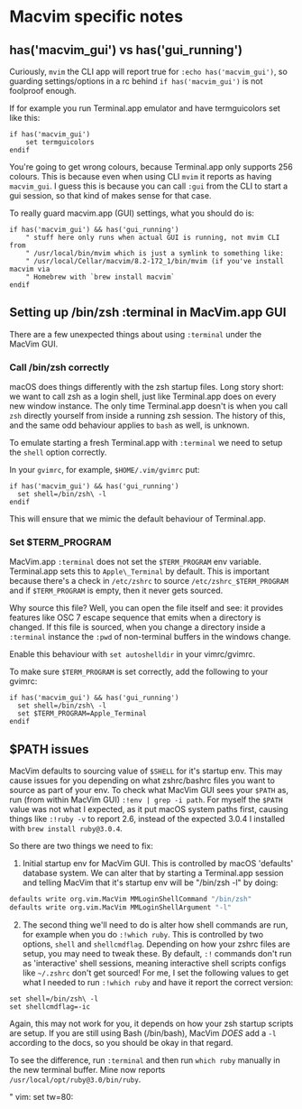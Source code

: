 # Macvim specific notes

## has('macvim\_gui') vs has('gui\_running')

Curiously, `mvim` the CLI app will report true for `:echo has('macvim_gui')`,
so guarding settings/options in a rc behind `if has('macvim_gui')` is not
foolproof enough.

If for example you run Terminal.app emulator and have termguicolors set like
this:

```vim
if has('macvim_gui')
    set termguicolors
endif
```

You're going to get wrong colours, because Terminal.app only supports 256
colours. This is because even when using CLI `mvim` it reports as having
`macvim_gui`. I guess this is because you can call `:gui` from the CLI to start
a gui session, so that kind of makes sense for that case.

To really guard macvim.app (GUI) settings, what you should do is:

```vim
if has('macvim_gui') && has('gui_running')
    " stuff here only runs when actual GUI is running, not mvim CLI from
    " /usr/local/bin/mvim which is just a symlink to something like:
    " /usr/local/Cellar/macvim/8.2-172_1/bin/mvim (if you've install macvim via
    " Homebrew with `brew install macvim`
endif
```

## Setting up /bin/zsh :terminal in MacVim.app GUI

There are a few unexpected things about using `:terminal` under the MacVim GUI.

### Call /bin/zsh correctly

macOS does things differently with the zsh startup files. Long story short:
we want to call zsh as a login shell, just like Terminal.app does on every new
window instance. The only time Terminal.app doesn't is when you call `zsh`
directly yourself from inside a running zsh session. The history of this, and
the same odd behaviour applies to `bash` as well, is unknown.

To emulate starting a fresh Terminal.app with `:terminal` we need to setup the
`shell` option correctly. 

In your `gvimrc`, for example, `$HOME/.vim/gvimrc` put:

```vim
if has('macvim_gui') && has('gui_running')
  set shell=/bin/zsh\ -l
endif
```

This will ensure that we mimic the default behaviour of Terminal.app.

### Set $TERM\_PROGRAM

MacVim.app `:terminal` does not set the `$TERM_PROGRAM` env variable.
Terminal.app sets this to `Apple\_Terminal` by default.  This is important
because there's a check in `/etc/zshrc` to source `/etc/zshrc_$TERM_PROGRAM`
and if `$TERM_PROGRAM` is empty, then it never gets sourced.

Why source this file? Well, you can open the file itself and see: it provides
features like OSC 7 escape sequence that emits when a directory is changed. If
this file is sourced, when you change a directory inside a `:terminal` instance
the `:pwd` of non-terminal buffers in the windows change.

Enable this behaviour with `set autoshelldir` in your vimrc/gvimrc.

To make sure `$TERM_PROGRAM` is set correctly, add the following to your
gvimrc:

```vim
if has('macvim_gui') && has('gui_running')
  set shell=/bin/zsh\ -l
  set $TERM_PROGRAM=Apple_Terminal
endif
```

## $PATH issues 

MacVim defaults to sourcing value of `$SHELL` for it's startup env. This may
cause issues for you depending on what zshrc/bashrc files you want to source as
part of your env. To check what MacVim GUI sees your `$PATH` as, run (from
within MacVim GUI) `:!env | grep -i path`. For myself the `$PATH` value was not
what I expected, as it put macOS system paths first, causing things like `:!ruby
-v` to report 2.6, instead of the expected 3.0.4 I installed with `brew install
ruby@3.0.4`.

So there are two things we need to fix:

1. Initial startup env for MacVim GUI. This is controlled by macOS 'defaults' database system. We can alter that by starting a Terminal.app session and telling MacVim that it's startup env will be "/bin/zsh -l" by doing:

```sh
defaults write org.vim.MacVim MMLoginShellCommand "/bin/zsh"
defaults write org.vim.MacVim MMLoginShellArgument "-l"
```

2. The second thing we'll need to do is alter how shell commands are run, for
   example when you do `:!which ruby`. This is controlled by two options,
   `shell` and `shellcmdflag`. Depending on how your zshrc files are setup,
   you may need to tweak these. By default, `:!` commands don't run as
   'interactive' shell sessions, meaning interactive shell scripts configs like
   `~/.zshrc` don't get sourced! For me, I set the following values to get what
   I needed to run `:!which ruby` and have it report the correct version:

```vim
set shell=/bin/zsh\ -l
set shellcmdflag=-ic
```

Again, this may not work for you, it depends on how your zsh startup scripts are
setup. If you are still using Bash (/bin/bash), MacVim _DOES_ add a `-l`
according to the docs, so you should be okay in that regard.

To see the difference, run `:terminal` and then run `which ruby` manually in
the new terminal buffer. Mine now reports `/usr/local/opt/ruby@3.0/bin/ruby`.

" vim: set tw=80:
